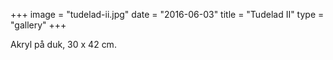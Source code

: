 +++
image = "tudelad-ii.jpg"
date = "2016-06-03"
title = "Tudelad II"
type = "gallery"
+++

Akryl på duk, 30 x 42 cm.
 

